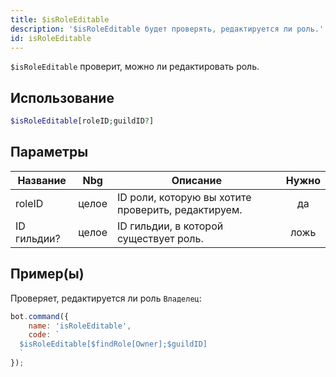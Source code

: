 ```yaml
---
title: $isRoleEditable
description: '$isRoleEditable будет проверять, редактируется ли роль.'
id: isRoleEditable
---
```


`$isRoleEditable` проверит, можно ли редактировать роль.

## Использование

```php
$isRoleEditable[roleID;guildID?]
```

## Параметры

| Название    | Nbg   | Описание                                           | Нужно |
| ----------- | ----- | -------------------------------------------------- |:-----:|
| roleID      | целое | ID роли, которую вы хотите проверить, редактируем. |  да   |
| ID гильдии? | целое | ID гильдии, в которой существует роль.             | ложь  |

## Пример(ы)

Проверяет, редактируется ли роль `Владелец`:

```javascript
bot.command({
    name: 'isRoleEditable',
    code: `
  $isRoleEditable[$findRole[Owner];$guildID]
  `
});
```

